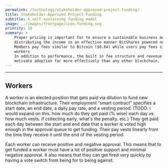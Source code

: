 ```yaml
---
permalink: /technology/stakeholder-approved-project-funding/
title: Stakeholder-Approved Project Funding
subtitle: A self-sustaining funding model
image: ../images/frontpage/icon-funding.svg
priority: 10
summary: >
    Proper pricing is important for to ensure a sustainable business model. By charging fees that are appropriate and
    distributing the income in an effective manner BitShares powered networks can grow while while others struggle.
    Members pay fees similar to Bitcoin ($0.04) while users pay fees similar to Dwolla ($0.20) or centralized exchanges (0.2%).
    workers
    In addition to performance, the built in fee structure and revenue sharing incentive structure should
    motivate adoption far more effectively than any other blockchain.
---
```


--------

## Workers
A worker is an elected position that gets paid via dilution to fund new blockchain infrastructure.  Their employment
“smart contract” specifies a start date, an end date, a daily pay rate, and a vesting period. (TODO: i would expand on
this. how much do they get paid (% wise) each day vs. how much vests. if collecting early, what's the penalty.
etc.)   They get paid each day between the start and end date that a worker is voted high enough in the approval
queue to get funding.  Their pay vests linearly from the time they receive it until the end of the vesting period.

Each worker can receive positive and negative approval.    This means that to get funded a worker must have a lot of
positive support and minimal negative approval.  It also means that they can get fired very quickly by having a vote
switch from being for to being against.
